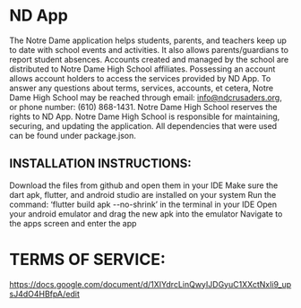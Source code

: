 # ND App

The Notre Dame application helps students, parents, and teachers keep up to date with school events and activities. It also allows parents/guardians to report student absences.
Accounts created and managed by the school are distributed to Notre Dame High School affiliates. Possessing an account allows account holders to access the services provided by ND App.
To answer any questions about terms, services, accounts, et cetera, Notre Dame High School may be reached through email: info@ndcrusaders.org, or phone number: (610) 868-1431.
Notre Dame High School reserves the rights to ND App. Notre Dame High School is responsible for maintaining, securing, and updating the application.
All dependencies that were used can be found under package.json.

## INSTALLATION INSTRUCTIONS:
Download the files from github and open them in your IDE
Make sure the dart apk, flutter, and android studio are installed on your system
Run the command: ‘flutter build apk --no-shrink’ in the terminal in your IDE
Open your android emulator and drag the new apk into the emulator
Navigate to the apps screen and enter the app

# TERMS OF SERVICE:
https://docs.google.com/document/d/1XIYdrcLinQwyIJDGyuC1XXctNxIi9_upsJ4dO4HBfpA/edit
